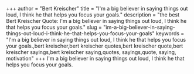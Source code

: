 +++
author = "Bert Kreischer"
title = "I'm a big believer in saying things out loud, I think he that helps you focus your goals."
description = "the best Bert Kreischer Quote: I'm a big believer in saying things out loud, I think he that helps you focus your goals."
slug = "im-a-big-believer-in-saying-things-out-loud-i-think-he-that-helps-you-focus-your-goals"
keywords = "I'm a big believer in saying things out loud, I think he that helps you focus your goals.,bert kreischer,bert kreischer quotes,bert kreischer quote,bert kreischer sayings,bert kreischer saying,quotes, sayings,quote, saying, motivation"
+++
I'm a big believer in saying things out loud, I think he that helps you focus your goals.
